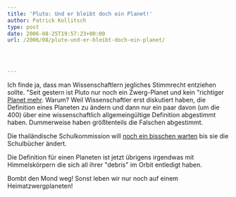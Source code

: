 ```yaml
---
title: 'Pluto: Und er bleibt doch ein Planet!'
author: Patrick Kollitsch
type: post
date: 2006-08-25T19:57:23+00:00
url: /2006/08/pluto-und-er-bleibt-doch-ein-planet/




---
```

Ich finde ja, dass man Wissenschaftlern jegliches Stimmrecht entziehen sollte. "Seit gestern ist Pluto nur noch ein Zwerg-Planet und kein "richtiger [Planet mehr][1]. Warum? Weil Wissenschaftler erst diskutiert haben, die Definition eines Planeten zu ändern und dann nur ein paar davon (um die 400) über eine wissenschaftlich allgemeingültige Definition abgestimmt haben. Dummerweise haben größtenteils die Falschen abgestimmt. 

Die thailändische Schulkommission will [noch ein bisschen warten][2] bis sie die Schulbücher ändert.

Die Definition für einen Planeten ist jetzt übrigens irgendwas mit Himmelskörpern die sich all ihrer "debris" im Orbit entledigt haben. 

Bombt den Mond weg! Sonst leben wir nur noch auf einem Heimatzwergplaneten!

 [1]: http://news.google.com/news?hl=en&ned=&q=pluto&btnG=Search+News
 [2]: http://www.nationmultimedia.com/2006/08/26/national/national_30012015.php

